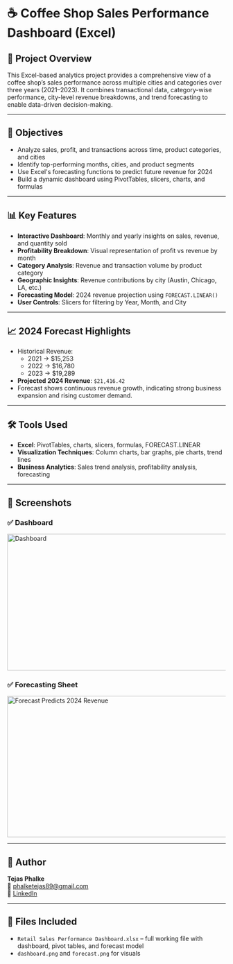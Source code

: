 
# ☕ Coffee Shop Sales Performance Dashboard (Excel)

## 📌 Project Overview  
This Excel-based analytics project provides a comprehensive view of a coffee shop’s sales performance across multiple cities and categories over three years (2021–2023). It combines transactional data, category-wise performance, city-level revenue breakdowns, and trend forecasting to enable data-driven decision-making.

---

## 🎯 Objectives  
- Analyze sales, profit, and transactions across time, product categories, and cities  
- Identify top-performing months, cities, and product segments  
- Use Excel's forecasting functions to predict future revenue for 2024  
- Build a dynamic dashboard using PivotTables, slicers, charts, and formulas  

---

## 📊 Key Features  
- **Interactive Dashboard**: Monthly and yearly insights on sales, revenue, and quantity sold  
- **Profitability Breakdown**: Visual representation of profit vs revenue by month  
- **Category Analysis**: Revenue and transaction volume by product category  
- **Geographic Insights**: Revenue contributions by city (Austin, Chicago, LA, etc.)  
- **Forecasting Model**: 2024 revenue projection using `FORECAST.LINEAR()`  
- **User Controls**: Slicers for filtering by Year, Month, and City  

---

## 📈 2024 Forecast Highlights  
- Historical Revenue:  
  - 2021 → $15,253  
  - 2022 → $16,780  
  - 2023 → $19,289  
- **Projected 2024 Revenue**: `$21,416.42`  
- Forecast shows continuous revenue growth, indicating strong business expansion and rising customer demand.

---

## 🛠 Tools Used  
- **Excel**: PivotTables, charts, slicers, formulas, FORECAST.LINEAR  
- **Visualization Techniques**: Column charts, bar graphs, pie charts, trend lines  
- **Business Analytics**: Sales trend analysis, profitability analysis, forecasting  

---

## 📸 Screenshots  
### ✅ Dashboard  
<img width="623" height="315" alt="Dashboard" src="https://github.com/user-attachments/assets/6e399569-217d-4aa6-a56f-9024c155a72a" />


### ✅ Forecasting Sheet  
<img width="863" height="326" alt="Forecast Predicts 2024 Revenue" src="https://github.com/user-attachments/assets/7dc4ed20-22ca-4f1f-82a6-e0089828a8e3" />


---

## 👤 Author  
**Tejas Phalke**  
📧 phalketejas89@gmail.com  
🔗 [LinkedIn](https://www.linkedin.com/in/tejas-phalke-aa54b6345)

---

## 📁 Files Included  
- `Retail Sales Performance Dashboard.xlsx` – full working file with dashboard, pivot tables, and forecast model  
- `dashboard.png` and `forecast.png` for visuals
